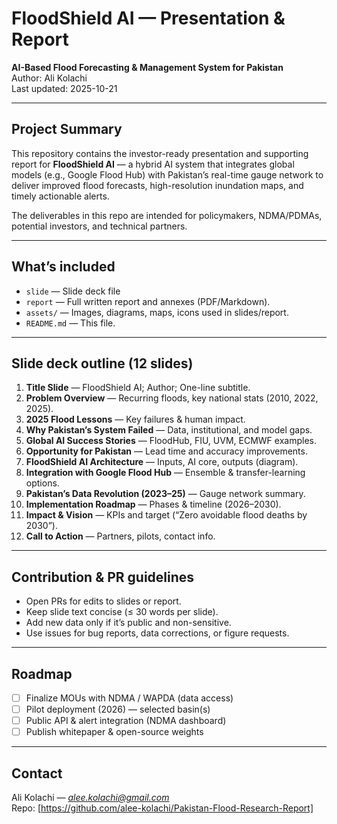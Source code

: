 # FloodShield AI — Presentation & Report

**AI-Based Flood Forecasting & Management System for Pakistan**  
Author: Ali Kolachi  
Last updated: 2025-10-21

---

## Project Summary

This repository contains the investor-ready presentation and supporting report for **FloodShield AI** — a hybrid AI system that integrates global models (e.g., Google Flood Hub) with Pakistan’s real-time gauge network to deliver improved flood forecasts, high-resolution inundation maps, and timely actionable alerts.

The deliverables in this repo are intended for policymakers, NDMA/PDMAs, potential investors, and technical partners.

---

## What’s included

- `slide` — Slide deck file
- `report` — Full written report and annexes (PDF/Markdown).  
- `assets/` — Images, diagrams, maps, icons used in slides/report.  
- `README.md` — This file.

---

## Slide deck outline (12 slides)

1. **Title Slide** — FloodShield AI; Author; One-line subtitle.  
2. **Problem Overview** — Recurring floods, key national stats (2010, 2022, 2025).  
3. **2025 Flood Lessons** — Key failures & human impact.  
4. **Why Pakistan’s System Failed** — Data, institutional, and model gaps.  
5. **Global AI Success Stories** — FloodHub, FIU, UVM, ECMWF examples.  
6. **Opportunity for Pakistan** — Lead time and accuracy improvements.  
7. **FloodShield AI Architecture** — Inputs, AI core, outputs (diagram).  
8. **Integration with Google Flood Hub** — Ensemble & transfer-learning options.  
9. **Pakistan’s Data Revolution (2023–25)** — Gauge network summary.  
10. **Implementation Roadmap** — Phases & timeline (2026–2030).  
11. **Impact & Vision** — KPIs and target (“Zero avoidable flood deaths by 2030”).  
12. **Call to Action** — Partners, pilots, contact info.

---

## Contribution & PR guidelines

- Open PRs for edits to slides or report.  
- Keep slide text concise (≤ 30 words per slide).  
- Add new data only if it’s public and non-sensitive.  
- Use issues for bug reports, data corrections, or figure requests.

---

## Roadmap

- [ ] Finalize MOUs with NDMA / WAPDA (data access)  
- [ ] Pilot deployment (2026) — selected basin(s)  
- [ ] Public API & alert integration (NDMA dashboard)  
- [ ] Publish whitepaper & open-source weights

---

## Contact

Ali Kolachi — *alee.kolachi@gmail.com*  
Repo: [https://github.com/alee-kolachi/Pakistan-Flood-Research-Report]
